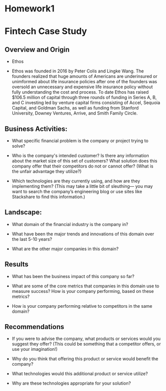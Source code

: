 # Homework1
# Fintech Case Study

## Overview and Origin

* Ethos

* Ethos was founded in 2016 by Peter Colis and Lingke Wang. The founders realized that huge amounts of Americans are underinsured or unimformed about life insurance policies after one of the founders was oversold an unnecessary and expensive life insurance policy without fully understanding the cost and process. To date Ethos has raised $106.5 million of capital through three rounds of funding in Series A, B, and C investing led by venture capital firms consisting of Accel, Sequoia Capital, and Goldman Sachs, as well as funding from Stanford University, Downey Ventures, Arrive, and Smith Family Circle. 


## Business Activities:

* What specific financial problem is the company or project trying to solve?

* Who is the company's intended customer?  Is there any information about the market size of this set of customers?
What solution does this company offer that their competitors do not or cannot offer? (What is the unfair advantage they utilize?)

* Which technologies are they currently using, and how are they implementing them? (This may take a little bit of sleuthing–– you may want to search the company’s engineering blog or use sites like Stackshare to find this information.)


## Landscape:

* What domain of the financial industry is the company in?

* What have been the major trends and innovations of this domain over the last 5-10 years?

* What are the other major companies in this domain?


## Results

* What has been the business impact of this company so far?

* What are some of the core metrics that companies in this domain use to measure success? How is your company performing, based on these metrics?

* How is your company performing relative to competitors in the same domain?


## Recommendations

* If you were to advise the company, what products or services would you suggest they offer? (This could be something that a competitor offers, or use your imagination!)

* Why do you think that offering this product or service would benefit the company?

* What technologies would this additional product or service utilize?

* Why are these technologies appropriate for your solution?